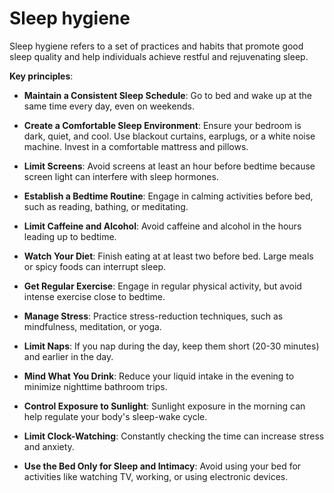 # Sleep hygiene

Sleep hygiene refers to a set of practices and habits that promote good sleep quality and help individuals achieve restful and rejuvenating sleep.

**Key principles**:

* **Maintain a Consistent Sleep Schedule**: Go to bed and wake up at the same time every day, even on weekends.

* **Create a Comfortable Sleep Environment**: Ensure your bedroom is dark, quiet, and cool. Use blackout curtains, earplugs, or a white noise machine. Invest in a comfortable mattress and pillows.

* **Limit Screens**: Avoid screens at least an hour before bedtime because screen light can interfere with sleep hormones.

* **Establish a Bedtime Routine**: Engage in calming activities before bed, such as reading, bathing, or meditating.

* **Limit Caffeine and Alcohol**: Avoid caffeine and alcohol in the hours leading up to bedtime.

* **Watch Your Diet**: Finish eating at at least two before bed. Large meals or spicy foods can interrupt sleep.

* **Get Regular Exercise**: Engage in regular physical activity, but avoid intense exercise close to bedtime.

* **Manage Stress**: Practice stress-reduction techniques, such as mindfulness, meditation, or yoga.

* **Limit Naps**: If you nap during the day, keep them short (20-30 minutes) and earlier in the day.

* **Mind What You Drink**: Reduce your liquid intake in the evening to minimize nighttime bathroom trips.

* **Control Exposure to Sunlight**: Sunlight exposure in the morning can help regulate your body's sleep-wake cycle.

* **Limit Clock-Watching**: Constantly checking the time can increase stress and anxiety.

* **Use the Bed Only for Sleep and Intimacy**: Avoid using your bed for activities like watching TV, working, or using electronic devices.
